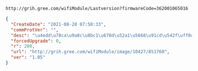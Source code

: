 `http://grih.gree.com/wifiModule/Lastversion?firmwareCode=362001065016`

```json
{
  "CreateDate": "2021-08-20 07:50:33",
  "commProtVer": "",
  "desc": "\u4edd\u78ca\u9a8c\u8bc1\u670d\u52a1\u5668\u91cd\u542f\uff0c\u6a21\u5757\u65e0\u6cd5\u91cd\u8fde\u95ee\u9898",
  "forcedUpgrade": 0,
  "r": 200,
  "url": "http://grih.gree.com/wifiModule/image/10427/851760",
  "ver": "1.05"
}
```